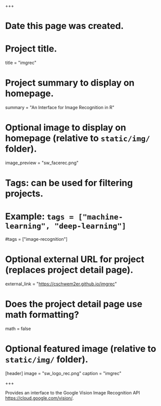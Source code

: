 +++
# Date this page was created.

# Project title.
title = "imgrec"

# Project summary to display on homepage.
summary = "An Interface for Image Recognition in R"

# Optional image to display on homepage (relative to `static/img/` folder).
image_preview = "sw_facerec.png"

# Tags: can be used for filtering projects.
# Example: `tags = ["machine-learning", "deep-learning"]`
#tags = ["image-recognition"]

# Optional external URL for project (replaces project detail page).
external_link = "https://cschwem2er.github.io/imgrec"

# Does the project detail page use math formatting?
math = false

# Optional featured image (relative to `static/img/` folder).
[header]
image = "sw_logo_rec.png"
caption = "imgrec"

+++

Provides an interface to the Google Vision Image Recognition API <https://cloud.google.com/vision/>.
